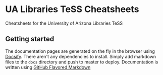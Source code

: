 # UA Libraries TeSS Cheatsheets

Cheatsheets for the University of Arizona Libraries TeSS

## Getting started

The documentation pages are generated on the fly in the browser using [Docsify](https://docsify.js.org).
There aren't any dependencies to install. Simply add markdown files to the `docs` directory and push to master to deploy.
Documentation is written using [GitHub Flavored Markdown](https://guides.github.com/features/mastering-markdown/)
